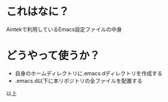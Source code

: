 # これはなに？
Aintekで利用しているEmacs設定ファイルの中身

# どうやって使うか？
* 自身のホームディレクトリに.emacs.dディレクトリを作成する
* .emacs.d以下に本リポジトリの全ファイルを配置する

以上
